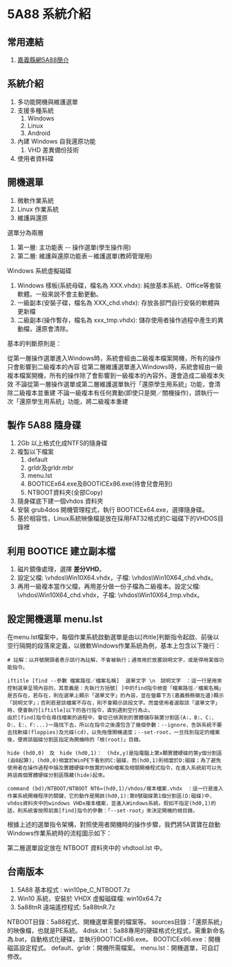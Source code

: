 # 5A88 系統介紹

## 常用連結

1. [嘉義縣網5A88簡介](http://140.123.4.19/Site/kc11533/Blog)

## 系統介紹

1. 多功能開機與維護選單
2. 支援多種系統
   1. Windows
   2. Linux
   3. Android
3. 內建 Windows 自我還原功能
   1. VHD 差異備份技術
4. 使用者資料碟

## 開機選單

1. 微軟作業系統
2. Linux 作業系統
3. 維護與還原

選單分為兩層

1. 第一層: 主功能表 -- 操作選單(學生操作用)
2. 第二層: 維護與還原功能表－維護選單(教師管理用)

Windows 系統虛擬磁碟

1. Windows 樣板(系統母碟，檔名為 XXX.vhdx): 純放基本系統、Office等套裝軟體。一般來說不會主動更動。
2. 一級副本(安裝子碟，檔名為 XXX_chd.vhdx): 存放各部門自行安裝的軟體與更新檔
3. 二級副本(操作暫存，檔名為 xxx_tmp.vhdx): 儲存使用者操作過程中產生的異動檔，還原會清除。 

基本的判斷原則是：

從第一層操作選單進入Windows時，系統會經由二級複本檔案開機，所有的操作只會影響到二級複本的內容
從第二層維護選單進入Windows時，系統會經由一級複本檔案開機，所有的操作除了會影響到一級複本的內容外，還會造成二級複本失效
不論從第一層操作選單或第二層維護選單執行「還原學生用系統」功能，會清除二級複本並重建
不論一級複本有任何異動(即使只是開／關機操作)，請執行一次「還原學生用系統」功能，將二級複本重建

## 製作 5A88 隨身碟

1. 2Gb 以上格式化成NTFS的隨身碟
2. 複製以下檔案
   1. default   
   2. grldr及grldr.mbr
   3. menu.lst
   4. BOOTICEx64.exe及BOOTICEx86.exe(待會兒會用到)
   5. NTBOOT資料夾(全部Copy)
3. 隨身碟底下建一個vhdos 資料夾
4. 安裝 grub4dos 開機管理程式，執行 BOOTICEx64.exe，選擇隨身碟。
5. 基於相容性，Linux系統映像檔是放在採用FAT32格式的C:磁碟下的VHDOS目錄裡

## 利用 BOOTICE 建立副本檔

1. 磁片鏡像處理，選擇 **差分VHD**。
2. 設定父檔: \vhdos\Win10X64.vhdx，子檔:  \vhdos\Win10X64_chd.vhdx。
3. 再用一級複本當作父檔，再用差分做一份子檔為二級複本。設定父檔: \vhdos\Win10X64_chd.vhdx，子檔:  \vhdos\Win10X64_tmp.vhdx。

## 設定開機選單 menu.lst

在menu.lst檔案中，每個作業系統啟動選單是由以[iftitle]判斷指令起啟、前後以空行隔開的段落來定義，以微軟Windows作業系統為例，基本上包含以下幾行：

```
# 註解：以井號開頭者表示該行為註解，不會被執行；通常用於放置說明文字，或是停用某個功能指令。

iftitle [find --參數 檔案路徑／檔案名稱]  選單文字 \n　說明文字　：這一行是用來控制選單呈現內容的，其意義是：先執行方括號[ ]中的find指令檢查「檔案路徑／檔案名稱」是否存在，若存在，則在選單上顯示「選單文字」的內容，並在螢幕下方(嘉義縣縣徽左邊)顯示「說明文字」；否則若是該檔案不存在，則不會顯示該段文字。而當使用者選取該「選單文字」時，便會執行[iftitle]以下的各行指令，直到遇到空行為止。
由於[find]指令在尋找檔案的過程中，會從已偵測到的實體儲存裝置分割區(A:、B:、C:、D:、E:、F:...)一路找下去，所以在指令之後還包含了幾個參數：--ignore，告訴系統不要去找軟碟(floppies)及光碟(cd)，以免拖慢開機速度；--set-root，一旦找到指定的檔案後，便將該磁碟分割區指定為開機時的「根(root)」目錄。

hide (hd0,0)　及　hide (hd0,1)：　(hdx,y)是指電腦上第x顆實體硬碟的第y個分割區(由0起算)，(hd0,0)相當於WinPE下看到的C:磁碟，而(hd0,1)則相當於D:磁碟；為了避免使用者在操作過程中損及實體硬碟中放置的VHD檔案及相關開機程式指令，在進入系統前可以先將這兩個實體硬碟分割區隱藏(hide)起來。

command (bd)/NTBOOT/NTBOOT NT6=(hd0,1)/vhdos/複本檔案.vhdx　：這一行是進入作業系統開機程序的關鍵，它的動作是開啟(hd0,1):第0號磁碟第1個分割區(D:磁碟)中，vhdos資料夾中的windows VHDx複本檔案，並進入Windows系統。假如不指定(hd0,1)的話，則系統會按照前面[find]指令的參數：「--set-root」來決定開機的根目錄。
```

根據上述的選單指令架構，對照使用者開機時的操作步驟，我們將5A寶寶在啟動Windows作業系統時的流程圖示如下：

第二層選單設定放在 NTBOOT 資料夾中的 vhdtool.lst 中。

## 台南版本

1. 5A88 基本程式 : win10pe_C_NTBOOT.7z
2. Win10 系統，安裝於 VHDX 虛擬磁碟檔: win10x64.7z
3. 5a88tnR 遠端遙控程式: 5a88tnR.7z

NTBOOT目錄：5a88程式、開機選單需要的檔案等。
sources目錄：「還原系統」的映像檔，也就是PE系統。
4disk.txt：5a88專用的硬碟格式化程式，需重新命名為.bat，自動格式化硬碟，並執行BOOTICEx86.exe。
BOOTICEx86.exe：開機磁區設定程式。
default、grldr：開機所需檔案。
menu.lst：開機選單，可自訂修改。
